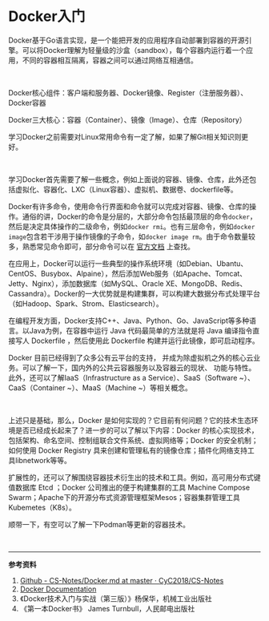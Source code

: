 # Docker入门

Docker基于Go语言实现，是一个能把开发的应用程序自动部署到容器的开源引擎。可以将Docker理解为轻量级的沙盒（sandbox），每个容器内运行着一个应用，不同的容器相互隔离，容器之间可以通过网络互相通信。

<br>

Docker核心组件：客户端和服务器、Docker镜像、Register（注册服务器）、Docker容器

Docker三大核心：容器（Container）、镜像（Image）、仓库（Repository）

学习Docker之前需要对Linux常用命令有一定了解，如果了解Git相关知识则更好。

<br>

学习Docker首先需要了解一些概念，例如上面说的容器、镜像、仓库，此外还包括虚拟化、容器化、LXC（Linux容器）、虚拟机、数据卷、dockerfile等。

Docker有许多命令，使用命令行界面和命令就可以完成对容器、镜像、仓库的操作。通俗的讲，Docker的命令是分层的，大部分命令包括最顶层的命令`docker`，然后是决定具体操作的二级命令，例如`docker rmi`。也有三层命令，例如`docker image`包含若干涉用于操作镜像的子命令，如`docker image rm`。由于命令数量较多，熟悉常见命令即可，部分命令可以在 [官方文档](https://docs.docker.com/reference/) 上查找。

在应用上，Docker可以运行一些典型的操作系统环境（如Debian、Ubantu、CentOS、Busybox、Alpaine），然后添加Web服务（如Apache、Tomcat、Jetty、Nginx），添加数据库（如MySQL、Oracle XE、MongoDB、Redis、Cassandra）。Docker的一大优势就是构建集群，可以构建大数据分布式处理平台（如Hadoop、Spark、Strom、Elasticsearch）。

在编程开发方面，Docker支持C++、Java、Python、Go、JavaScript等多种语言。以Java为例，在容器中运行 Java 代码最简单的方法就是将 Java 编译指令直接写人 Dockerfile ，然后使用此 Dockerfile 构建并运行此镜像，即可启动程序。

Docker 目前已经得到了众多公有云平台的支持， 并成为除虚拟机之外的核心云业务。可以了解一下，国内外的公共云容器服务以及容器云的现状、 功能与特性。此外，还可以了解IaaS（Infrastructure as a Service）、SaaS（Software ~）、CaaS（Container ~）、MaaS（Machine  ~）等相关概念。

<br>

上述只是基础，那么，Docker 是如何实现的？它目前有何问题？它的技术生态环境是否已经成长起来了？进一步的可以了解以下内容：Docker 的核心实现技术，包括架构、命名空间、控制组联合文件系统、虚拟网络等；Docker 的安全机制；如何使用 Docker Registry 具来创建和管理私有的镜像仓库；插件化网络支持工具libnetwork等等。

扩展性的，还可以了解围绕容器技术衍生出的技术和工具。例如，高可用分布式键值数据库 Etcd ；Docker 公司推出的便于构建集群的工具 Machine Compose Swarm；Apache下的开源分布式资源管理框架Mesos；容器集群管理工具 Kubemetes（K8s）。



顺带一下，有空可以了解一下Podman等更新的容器技术。

<br>

---

**参考资料**

1. [Github - CS-Notes/Docker.md at master · CyC2018/CS-Notes]( https://github.com/CyC2018/CS-Notes/blob/master/notes/Docker.md )
2. [Docker Documentation](https://docs.docker.com/)
3. 《Docker技术入门与实战（第三版）》杨保华，机械工业出版社
4. 《第一本Docker书》 James Turnbull，人民邮电出版社 

